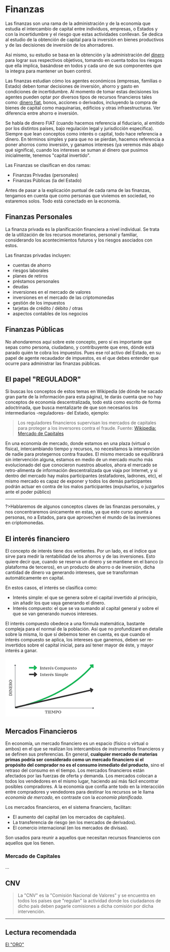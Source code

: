 # Finanzas

Las finanzas son una rama de la administración y de la economía que estudia el intercambio de capital entre individuos, empresas, o Estados y con la incertidumbre y el riesgo que estas actividades conllevan. Se dedica al estudio de la obtención de capital para la inversión en bienes productivos y de las decisiones de inversión de los ahorradores.

Así mismo, su estudio se basa en la obtención y la administración del [dinero](c/fiat.md) para lograr sus respectivos objetivos, tomando en cuenta todos los riesgos que ella implica, basándose en todos y cada uno de sus componentes que la integra para mantener un buen control.

Las finanzas estudian cómo los agentes económicos (empresas, familias o Estado) deben tomar decisiones de inversión, ahorro y gasto en condiciones de incertidumbre. Al momento de tomar estas decisiones los agentes pueden optar por diversos tipos de recursos financieros tales como: [dinero fiat](c/fiat.md), bonos, acciones o derivados, incluyendo la compra de bienes de capital como maquinarias, edificios y otras infraestructuras. Ver diferencia entre ahorro e inversión.

Se habla de dinero FIAT (cuando hacemos referencia al fiduciario, al emitido por los distintos países, bajo regulación legal y jurisdicción específica). Siempre que lean conceptos como interés o capital, todo hace referencia a dinero. En términos simples y para que no se pierdan, hacemos referencia a poner ahorros como inversión, y ganamos intereses (ya veremos más abajo qué significa), cuando los intereses se suman al dinero que pusimos inicialmente, tenemos "capital invertido".

Las Finanzas se clasifican en dos ramas:

- Finanzas Privadas (personales)
- Finanzas Públicas (la del Estado)

Antes de pasar a la explicación puntual de cada rama de las finanzas, tengamos en cuenta que como personas que viviemos en sociedad, no estaremos solos. Todo está conectado en la economía.

## Finanzas Personales

La finanza privada es la planificación financiera a nivel individual. Se trata de la utilización de los recursos monetarios, personal y familiar, considerando los acontecimientos futuros y los riesgos asociados con estos.

Las finanzas privadas incluyen:

- cuentas de ahorro
- riesgos laborales
- planes de retiros
- préstamos personales
- deudas
- inversiones en el mercado de valores
- inversiones en el mercado de las criptomonedas
- gestión de los impuestos
- tarjetas de crédito / débito / otras
- aspectos contables de los negocios


## Finanzas Públicas

No ahondaremos aquí sobre este concepto, pero sí es importante que sepas como persona, ciudadano, y contribuyente que eres, dónde está parado quién te cobra los impuestos. Pues ese rol activo del Estado, en su papel de agente recaudador de impuestos, es el que debes entender que ocurre para administrar las finanzas públicas.

## El papel "REGULADOR"
Si buscas los conceptos de estos temas en Wikipedia (de dónde he sacado gran parte de la información para esta página), te darás cuenta que no hay conceptos de economía descentralizada, todo está como escrito de forma adoctrinada, que busca mentalizarte de que son necesarios los intermediarios -reguladores- del Estado, ejemplo:

>Los reguladores financieros supervisan los mercados de capitales para proteger a los inversores contra el fraude.
>Fuente: [Wikipedia: Mercado de Capitales](https://es.wikipedia.org/wiki/Mercado_de_capitales)

En una economía de mercado, donde estamos en una plaza (virtual o física), intercambiando tiempo y recursos, no necesitamos la intervención de nadie para protegernos contra fraudes. El mismo mercado se equilibrará sin intervención alguna, estamos en medio de un mercado mucho más evolucionado del que conocieron nuestros abuelos, ahora el mercado se retro-alimenta de información descentralizada que viaja por Internet, y si dentro del mercado hay malos participantes (estafadores, ladrones, etc), el mismo mercado es capaz de exponer y todos los demás participantes podrán actuar en contra de los malos participantes (expulsarlos, o juzgarlos ante el poder público)

***

?>Hablaremos de algunos conceptos claves de las finanzas personales, y nos concentraremos únicamente en estas, ya que este curso apunta a personas, no a Estados, para que aprovechen el mundo de las inversiones en criptomonedas.

## El interés financiero

El concepto de interés tiene dos vertientes. Por un lado, es el índice que sirve para medir la rentabilidad de los ahorros y de las inversiones. Esto quiere decir que, cuando se reserva un dinero y se mantiene en el banco (o plataforma de terceros), en un producto de ahorro o de inversión, dicha cantidad de dinero va generando intereses, que se transforman automáticamente en capital.

En estos casos, el interés se clasifica como:

- Interés simple: el que se genera sobre el capital invertido al principio, sin añadir los que vaya generando el dinero.
- Interés compuesto: el que se va sumando al capital general y sobre el que se van generando nuevos intereses.

El interés compuesto obedece a una fórmula matemática, bastante compleja para el normal de la población. Así que no profundizaré en detalle sobre la misma, lo que sí debemos tener en cuenta, es que cuando el interés compuesto se aplica, los intereses que ganemos, deben ser re-invertidos sobre el capital inicial, para así tener mayor de éste, y mayor interés a ganar.

![](assets/img/interes-simple-compuesto.png)

## Mercados Financieros

En economía, un mercado financiero es un espacio (físico o virtual o ambos) en el que se realizan los intercambios de instrumentos financieros y se definen sus preferencias. En general, **cualquier mercado de materias primas podría ser considerado como un mercado financiero si el propósito del comprador no es el consumo inmediato del producto**, sino el retraso del consumo en el tiempo. Los mercados financieros están afectados por las fuerzas de oferta y demanda. Los mercados colocan a todos los vendedores en el mismo lugar, haciendo así más fácil encontrar posibles compradores. A la economía que confía ante todo en la interacción entre compradores y vendedores para destinar los recursos se le llama _economía de mercado_, en contraste con la _economía planificada_.

Los mercados financieros, en el sistema financiero, facilitan:

- El aumento del capital (en los mercados de capitales).
- La transferencia de riesgo (en los mercados de derivados).
- El comercio internacional (en los mercados de divisas).

Son usados para reunir a aquellos que necesitan recursos financieros con aquellos que los tienen.

### Mercado de Capitales

...

## CNV

>La "CNV" es la "Comisión Nacional de Valores" y se encuentra en todos los países que "regulan" la actividad donde los ciudadanos de dicho país deben pagarle comisiones a dicha comisión por dicha intervención.

***

## Lectura recomendada <!-- {docsify-ignore} -->

<section class='cover show' style='height: auto; width: auto;'>
<div class='cover-main'>
<!-- [ORO](/c/oro.md) -->
<p><a href='#/c/oro'>El "ORO"</a></p>
</div>
</section>